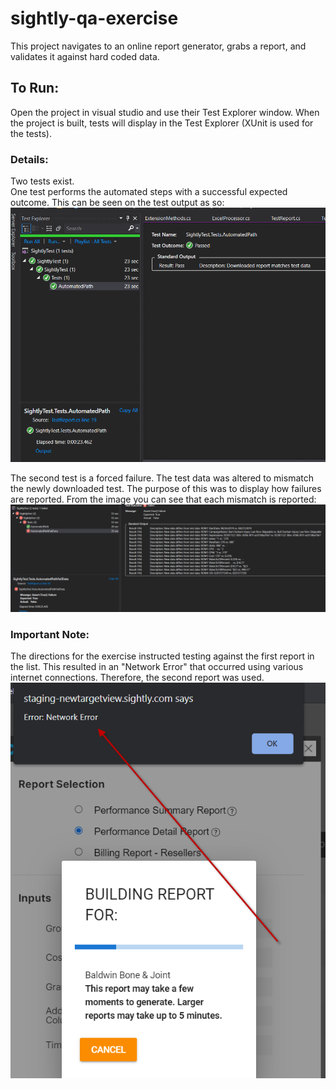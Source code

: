 # sightly-qa-exercise

This project navigates to an online report generator, grabs a report, and validates it against hard coded data.

## To Run:
Open the project in visual studio and use their Test Explorer window.
When the project is built, tests will display in the Test Explorer (XUnit is used for the tests).

### Details:
Two tests exist.  
One test performs the automated steps with a successful expected outcome.  This can be seen on the test output as so:
![alt text](https://github.com/ywapom/sightly-qa-exercise/blob/main/success_output.png)

The second test is a forced failure.  The test data was altered to mismatch the newly downloaded test.
The purpose of this was to display how failures are reported.  From the image you can see that each mismatch is reported:
![alt text](https://github.com/ywapom/sightly-qa-exercise/blob/main/failure_output.png)


### Important Note:
The directions for the exercise instructed testing against the first report in the list.
This resulted in an "Network Error" that occurred using various internet connections.  Therefore, the second report was used.
![alt text](https://github.com/ywapom/sightly-qa-exercise/blob/main/issue.png)
